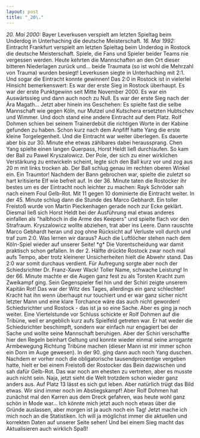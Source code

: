 ```yaml
---
layout: post
title: "_20\."
---
```


_20\. Mai 2000:_ Bayer Leverkusen verspielt am letzten Spieltag beim Underdog in Unterhaching die deutsche Meisterschaft. _16\. Mai 1992:_ Eintracht Frankfurt verspielt am letzten Spieltag beim Underdog in Rostock die deutsche Meisterschaft. Spiele, die Fans und Spieler beider Teams nie vergessen werden. Heute kehrten die Mannschaften an den Ort dieser bitteren Niederlagen zurück und... beide Traumata (so ist wohl die Mehrzahl von Trauma) wurden besiegt! Leverkusen siegte in Unterhaching mit 2:1. Und sogar die Eintracht konnte gewinnen! Das 2:0 in Rostock ist in vielerlei Hinsicht bemerkenswert: Es war der erste Sieg in Rostock überhaupt. Es war der erste Punktgewinn seit Mitte November 2000. Es war ein Auswärtssieg und dann auch noch zu Null. Es war der erste Sieg nach der Ära Magath... Jetzt aber hinein ins Geschehen: Es spielte fast die selbe Mannschaft wie gegen Köln, nur Mutzel und Kutschera ersetzten Hubtschev und Wimmer. Und doch stand eine andere Eintracht auf dem Platz. Rolf Dohmen schien bei seinem Trainerdebüt die richtigen Worte in der Kabine gefunden zu haben. Schon kurz nach dem Anpfiff hatte Yang die erste kleine Torgelegenheit. Und die Eintracht war weiter überlegen. Es dauerte aber bis zur 30. Minute ehe etwas zählbares dabei heraussprang. Chen Yang spielte einen langen Querpass, Horst Heldt ließ durchlaufen. So kam der Ball zu Pawel Kryszalowicz. Der Pole, der sich zu einer wirklichen Verstärkung zu entwickeln scheint, legte sich den Ball kurz vor und zog aus 20 m mit links trocken ab. Der Ball schlug genau im rechten oberen Winkel ein. Ein Traumtor! Nachdem der Bann gebrochen war, spielte die zuletzt so hart kritisierte Elf wie befreit auf. In der 36. Minute taten die Rostocker ihr bestes um es der Eintracht noch leichter zu machen: Rayk Schröder sah nach einem Foul Gelb-Rot. Mit 11 gegen 10 dominierte die Eintracht weiter. In der 45. Minute schlug dann die Stunde des Marco Gebhardt. Ein toller Freistoß wurde von Martin Pieckenhagen gerade noch zur Ecke geklärt. Diesmal ließ sich Horst Heldt bei der Ausführung mal etwas anderes einfallen als "halbhoch in die Arme des Keepers" und spielte flach vor den Strafraum. Kryszalowicz wollte abziehen, trat aber ins Leere. Dann rauschte Marco Gebhardt heran und zog ohne Rücksicht auf Verluste voll durch und traf zum 2:0. Was lernen wir daraus? Auch die Luftlöcher stehen nach dem Köln-Spiel wieder auf unserer Seite! \*g\* Die Vorentscheidung war damit praktisch schon gefallen. In der 2. Hälfte drückte Rostock zwar noch mal aufs Tempo, aber trotz kleinerer Unsicherheiten hielt die Abwehr stand. Das 2:0 war somit durchaus verdient. Für Aufregung sorgte aber noch der Schiedsrichter Dr. Franz-Xaver Wack! Toller Name, schwache Leistung! In der 66. Minute machte er die Augen ganz fest zu als Torsten Kracht zum Zweikampf ging. Sein Gegenspieler fiel hin und der Schiri zeigte unserem Kapitän Rot! Das war der Witz des Tages, allerdings ein ganz schlechter! Kracht hat ihn wenn überhaupt nur touchiert und er war ganz sicher nicht letzter Mann und eine klare Torchance wäre das auch nicht geworden! Schiedsrichter und Rostock - das ist ja so eine Sache. Aber es ging ja noch weiter. Eine Viertelstunde vor Schluss schickte er Rolf Dohmen auf die Tribüne, weil er angeblich kurz aufs Spielfeld getreten war. Er hat weder die Schiedsrichter beschimpft, sondern war einfach nur engagiert bei der Sache und wollte seine Mannschaft beruhigen. Aber der Schiri verschaffte hier den Regeln beinhart Geltung und konnte wieder einmal seine arrogante Armbewegung Richtung Tribüne machen (dieser Mann ist mir immer schon ein Dorn im Auge gewesen). In der 90. ging dann auch noch Yang duschen. Nachdem er vorher noch die obligatorische tausendprozentige vergeben hatte, hielt er bei einem Freistoß der Rostocker das Bein dazwischen und sah dafür Gelb-Rot. Das war noch am ehesten zu vertreten, aber es musste auch nicht sein. Naja, jetzt sieht die Welt trotzdem schon wieder ganz anders aus. Auf Platz 13 lässt es sich gut leben. Aber natürlich trügt das Bild etwas. Wir sind immer noch im Abstiegskampf! Aber Rolf Dohmen hat zunächst mal den Karren aus dem Dreck gefahren, was heute wohl ganz schön in Mode war... Ich könnte mich jetzt auch noch etwas über die Gründe auslassen, aber morgen ist ja auch noch ein Tag! Jetzt mache ich mich noch an die Statistiken. Ich will ja möglichst immer die aktuellen und korrekten Daten auf unserer Seite sehen! Und bei einem Sieg macht das Aktualisieren auch wirklich Spaß!
